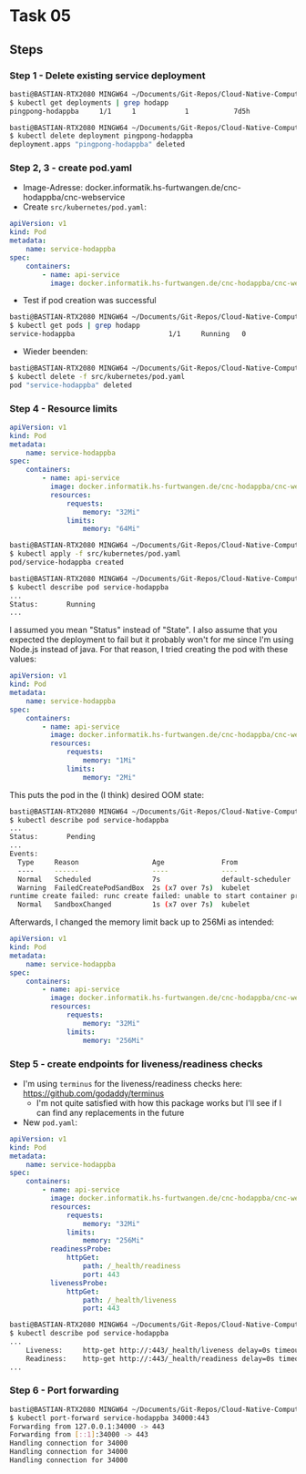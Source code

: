 # Task 05

## Steps

### Step 1 - Delete existing service deployment

```bash
basti@BASTIAN-RTX2080 MINGW64 ~/Documents/Git-Repos/Cloud-Native-Computing-INM1 (main)
$ kubectl get deployments | grep hodapp
pingpong-hodappba     1/1     1            1           7d5h
```

```bash
basti@BASTIAN-RTX2080 MINGW64 ~/Documents/Git-Repos/Cloud-Native-Computing-INM1 (main)
$ kubectl delete deployment pingpong-hodappba
deployment.apps "pingpong-hodappba" deleted
```

### Step 2, 3 - create pod.yaml

- Image-Adresse: docker.informatik.hs-furtwangen.de/cnc-hodappba/cnc-webservice
- Create `src/kubernetes/pod.yaml`:

```yaml
apiVersion: v1
kind: Pod
metadata:
    name: service-hodappba
spec:
    containers:
        - name: api-service
          image: docker.informatik.hs-furtwangen.de/cnc-hodappba/cnc-webservice

```

- Test if pod creation was successful

```bash
basti@BASTIAN-RTX2080 MINGW64 ~/Documents/Git-Repos/Cloud-Native-Computing-INM1 (main)
$ kubectl get pods | grep hodapp
service-hodappba                       1/1     Running   0             2m19s
```

- Wieder beenden:

```bash
basti@BASTIAN-RTX2080 MINGW64 ~/Documents/Git-Repos/Cloud-Native-Computing-INM1 (main)
$ kubectl delete -f src/kubernetes/pod.yaml
pod "service-hodappba" deleted
```

### Step 4 - Resource limits

```yaml
apiVersion: v1
kind: Pod
metadata:
    name: service-hodappba
spec:
    containers:
        - name: api-service
          image: docker.informatik.hs-furtwangen.de/cnc-hodappba/cnc-webservice
          resources:
              requests:
                  memory: "32Mi"
              limits:
                  memory: "64Mi"
```

```bash
basti@BASTIAN-RTX2080 MINGW64 ~/Documents/Git-Repos/Cloud-Native-Computing-INM1 (main)
$ kubectl apply -f src/kubernetes/pod.yaml
pod/service-hodappba created
```

```bash
basti@BASTIAN-RTX2080 MINGW64 ~/Documents/Git-Repos/Cloud-Native-Computing-INM1 (main)
$ kubectl describe pod service-hodappba
...
Status:       Running
...
```

I assumed you mean "Status" instead of "State". I also assume that you expected the deployment to fail but it probably won't for me since I'm using Node.js instead of java. For that reason, I tried creating the pod with these values:

```yaml
apiVersion: v1
kind: Pod
metadata:
    name: service-hodappba
spec:
    containers:
        - name: api-service
          image: docker.informatik.hs-furtwangen.de/cnc-hodappba/cnc-webservice
          resources:
              requests:
                  memory: "1Mi"
              limits:
                  memory: "2Mi"
```

This puts the pod in the (I think) desired OOM state:

```bash
basti@BASTIAN-RTX2080 MINGW64 ~/Documents/Git-Repos/Cloud-Native-Computing-INM1 (main)
$ kubectl describe pod service-hodappba
...
Status:       Pending
...
Events:
  Type     Reason                  Age              From               Message
  ----     ------                  ----             ----               -------
  Normal   Scheduled               7s               default-scheduler  Successfully assigned cnc/service-hodappba to docker7
  Warning  FailedCreatePodSandBox  2s (x7 over 7s)  kubelet            Failed to create pod sandbox: rpc error: code = Unknown desc = failed to start sandbox container for pod "service-hodappba": Error response from daemon: failed to create shim task: OCI 
runtime create failed: runc create failed: unable to start container process: container init was OOM-killed (memory limit too low?): unknown
  Normal   SandboxChanged          1s (x7 over 7s)  kubelet            Pod sandbox changed, it will be killed and re-created.
```

Afterwards, I changed the memory limit back up to 256Mi as intended:

```yaml
apiVersion: v1
kind: Pod
metadata:
    name: service-hodappba
spec:
    containers:
        - name: api-service
          image: docker.informatik.hs-furtwangen.de/cnc-hodappba/cnc-webservice
          resources:
              requests:
                  memory: "32Mi"
              limits:
                  memory: "256Mi"
```

### Step 5 - create endpoints for liveness/readiness checks

- I'm using `terminus` for the liveness/readiness checks here: <https://github.com/godaddy/terminus>
  - I'm not quite satisfied with how this package works but I'll see if I can find any replacements in the future
- New `pod.yaml`:

```yaml
apiVersion: v1
kind: Pod
metadata:
    name: service-hodappba
spec:
    containers:
        - name: api-service
          image: docker.informatik.hs-furtwangen.de/cnc-hodappba/cnc-webservice
          resources:
              requests:
                  memory: "32Mi"
              limits:
                  memory: "256Mi"
          readinessProbe:
              httpGet:
                  path: /_health/readiness
                  port: 443
          livenessProbe:
              httpGet:
                  path: /_health/liveness
                  port: 443

```

```bash
basti@BASTIAN-RTX2080 MINGW64 ~/Documents/Git-Repos/Cloud-Native-Computing-INM1 (main)
$ kubectl describe pod service-hodappba
...
    Liveness:     http-get http://:443/_health/liveness delay=0s timeout=1s period=10s #success=1 #failure=3
    Readiness:    http-get http://:443/_health/readiness delay=0s timeout=1s period=10s #success=1 #failure=3
...
```

### Step 6 - Port forwarding

```bash
basti@BASTIAN-RTX2080 MINGW64 ~/Documents/Git-Repos/Cloud-Native-Computing-INM1 (main)
$ kubectl port-forward service-hodappba 34000:443
Forwarding from 127.0.0.1:34000 -> 443
Forwarding from [::1]:34000 -> 443
Handling connection for 34000
Handling connection for 34000
Handling connection for 34000
```
